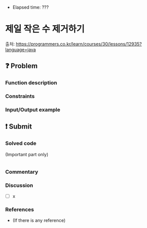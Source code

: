 - Elapsed time: ???

# 제일 작은 수 제거하기
출처: https://programmers.co.kr/learn/courses/30/lessons/12935?language=java

## :question: Problem

### Function description

### Constraints

### Input/Output example

## :exclamation: Submit
### Solved code
(Important part only)
``` java
```

### Commentary

### Discussion
- [ ] x

### References
- (If there is any reference)